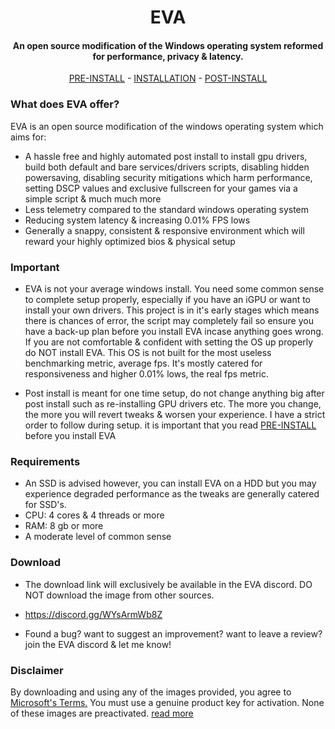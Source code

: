 <h1 align="center">
</a>
  EVA
</a>
</h1>
<h4 align="center">An open source modification of the Windows operating system reformed for performance, privacy & latency.</h4>

<p align="center">
  <a href="https://github.com/amitxvv/EVA/blob/main/content/docs/PRE-INSTALL.md">PRE-INSTALL</a>
  -
  <a href="https://github.com/amitxvv/EVA/blob/main/content/docs/INSTALLATION.md">INSTALLATION</a>
  -
  <a href="https://github.com/amitxvv/EVA/blob/main/content/docs/POST-INSTALL.md">POST-INSTALL</a>
</p>

### What does EVA offer?

EVA is an open source modification of the windows operating system which aims for:

  - A hassle free and highly automated post install to install gpu drivers, build both default and bare services/drivers scripts, disabling hidden powersaving, disabling security mitigations which harm performance, setting DSCP values and exclusive fullscreen for your games via a simple script & much much more
  - Less telemetry compared to the standard windows operating system
  - Reducing system latency & increasing 0.01% FPS lows
  - Generally a snappy, consistent & responsive environment which will reward your highly optimized bios & physical setup

### Important

  - EVA is not your average windows install. You need some common sense to complete setup properly, especially if you have an iGPU or want to install your own drivers. 
    This project is in it's early stages which means there is chances of error, the script may completely fail so ensure you have a back-up plan before you install EVA incase
    anything goes wrong. If you are not comfortable & confident with setting the OS up properly do NOT install EVA. This OS is not built for the most useless benchmarking metric,
	average fps. It's mostly catered for responsiveness and higher 0.01% lows, the real fps metric.

  - Post install is meant for one time setup, do not change anything big after post install such as re-installing GPU drivers etc. The more you change, the more you will revert tweaks & worsen your experience. I have a strict order to follow during setup. it is important that you read <a href="https://github.com/amitxvv/EVA/blob/main/content/docs/PRE-INSTALL.md">PRE-INSTALL</a> before you install EVA

### Requirements

  - An SSD is advised however, you can install EVA on a HDD but you may experience degraded performance as the tweaks are generally catered for SSD's.
  - CPU: 4 cores & 4 threads or more
  - RAM: 8 gb or more
  - A moderate level of common sense
 
### Download

  - The download link will exclusively be available in the EVA discord. DO NOT download the image from other sources.

  - https://discord.gg/WYsArmWb8Z

  - Found a bug? want to suggest an improvement? want to leave a review? join the EVA discord & let me know!

### Disclaimer

By downloading and using any of the images provided, you agree to [Microsoft's Terms.](https://www.microsoft.com/en-us/Useterms/Retail/Windows/10/UseTerms_Retail_Windows_10_English.htm) You must use a genuine product key for activation. None of these images are preactivated. [read more](https://github.com/amitxvv/repotest/blob/main/DISCLAIMER.md)
